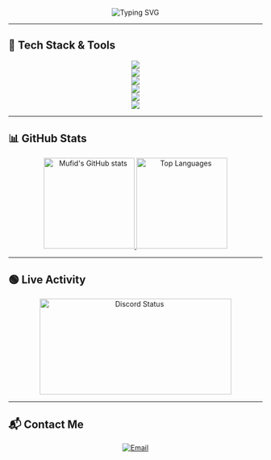 <!-- Typing animation -->
<p align="center">
  <img src="https://readme-typing-svg.demolab.com?font=Fira+Code&pause=1000&color=6793F7&width=435&lines=Hi%2C+everyone!+I'm+Ahmad+Mufid+Risqi.;Welcome+to+my+Github+profile!+" alt="Typing SVG" />
</p>

---

## 🚀 Tech Stack & Tools

<div align="center">
  <img src="https://skillicons.dev/icons?i=typescript,javascript,dart,php,nodejs,bun" />
  <br />
  <img src="https://skillicons.dev/icons?i=react,nextjs,vue,nuxtjs,flutter,threejs" />
  <br />
  <img src="https://skillicons.dev/icons?i=tailwind,express,nestjs,laravel" />
  <br />
  <img src="https://skillicons.dev/icons?i=prisma,redis,mysql,postgresql,mongodb,firebase,supabase" />
  <br />
  <img src="https://skills.syvixor.com/api/icons?i=drizzle,neon" />
  <br />
  <img src="https://skillicons.dev/icons?i=docker,postman,git,figma,vite" />
</div>

---

## 📊 GitHub Stats

<div align="center">
  <a href="https://github.com/Mufid-031">
    <img height="180px" src="https://github-readme-stats.vercel.app/api?username=Mufid-031&theme=dracula&show_icons=true&hide_border=true&count_private=true" alt="Mufid's GitHub stats" />
    <img height="180px" src="https://github-readme-stats.vercel.app/api/top-langs/?username=Mufid-031&theme=dracula&hide_border=true&layout=compact" alt="Top Languages" />
  </a>
</div>

---

## 🟢 Live Activity

<div align="center">
  <img src="https://lanyard.cnrad.dev/api/754215172905762837" width="380" height="190" alt="Discord Status" />
</div>

---

## 📬 Contact Me

<div align="center">
  <a href="mailto:risqimufid50@gmail.com">
    <img src="https://img.shields.io/badge/-Gmail-%23333?style=for-the-badge&logo=gmail&logoColor=white" target="_blank" alt="Email" />
  </a>
</div>
